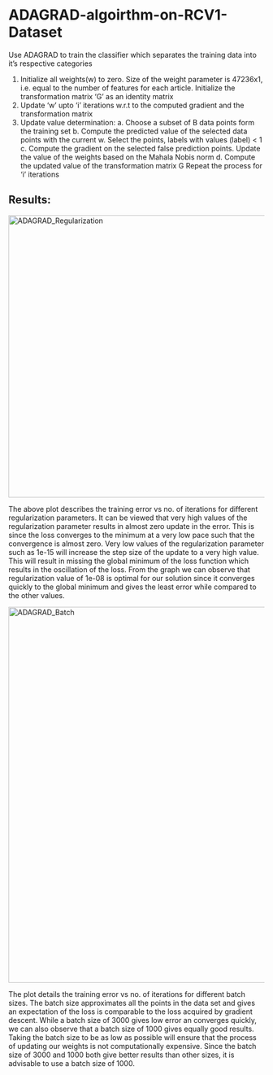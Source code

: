 # ADAGRAD-algoirthm-on-RCV1-Dataset
Use ADAGRAD to train the classifier which separates the training data into it’s respective categories

1. Initialize all weights(w) to zero. Size of the weight parameter is 47236x1, i.e. equal to the number of features for each article. Initialize the transformation matrix ‘G’ as an identity matrix
2. Update ‘w’ upto ‘i’ iterations w.r.t to the computed gradient and the transformation matrix
3. Update value determination:
    a. Choose a subset of B data points form the training set
    b. Compute the predicted value of the selected data points with the current w. Select the points, labels with values (label<predicted value>) < 1
    c. Compute the gradient on the selected false prediction points. Update the value of the weights based on the Mahala Nobis norm
    d. Compute the updated value of the transformation matrix G Repeat the process for ‘i’ iterations
                                                                                                                                                     
## Results:

<img width="555" alt="ADAGRAD_Regularization" src="https://user-images.githubusercontent.com/43916672/63937946-4cd30300-ca81-11e9-888a-33b49408798c.png">

The above plot describes the training error vs no. of iterations for different regularization parameters.
It can be viewed that very high values of the regularization parameter results in almost zero update in the error. This is since the loss converges to the minimum at a very low pace such that the convergence is almost zero.
Very low values of the regularization parameter such as 1e-15 will increase the step size of the update to a very high value. This will result in missing the global minimum of the loss function which results in the oscillation of the loss.
From the graph we can observe that regularization value of 1e-08 is optimal for our solution since it converges quickly to the global minimum and gives the least error while compared to the other values.

<img width="739" alt="ADAGRAD_Batch" src="https://user-images.githubusercontent.com/43916672/63938010-75f39380-ca81-11e9-9b12-2cf72c80a7e4.png">

The plot details the training error vs no. of iterations for different batch sizes. The batch size approximates all the points in the data set and gives an expectation of the loss is comparable to the loss acquired by gradient descent.
While a batch size of 3000 gives low error an converges quickly, we can also observe that a batch size of 1000 gives equally good results. Taking the batch size to be as low as possible will ensure that the process of updating our weights is not computationally expensive. Since the batch size of 3000 and 1000 both give better results than other sizes, it is advisable to use a batch size of 1000.
